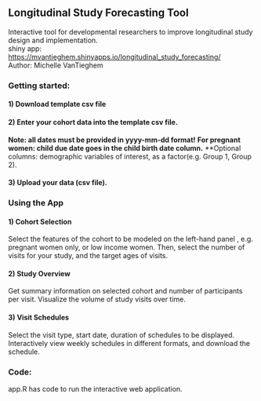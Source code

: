 ## Longitudinal Study Forecasting Tool 

Interactive tool for developmental researchers to improve longitudinal study design and implementation. \
shiny app: https://mvantieghem.shinyapps.io/longitudinal_study_forecasting/ \
Author: Michelle VanTieghem



### Getting started:
#### 1) Download template csv file
#### 2) Enter your cohort data into the template csv file.
**Note: all dates must be provided in yyyy-mm-dd format!**
**For pregnant women: child due date goes in the child birth date column.**
**Optional columns: demographic variables of interest, as a factor(e.g. Group 1, Group 2).
#### 3) Upload your data (csv file).
### Using the App
#### 1) Cohort Selection
Select the features of the cohort to be modeled on the left-hand panel , e.g. pregnant women only, or low income women.
Then, select the number of visits for your study, and the target ages of visits.
#### 2) Study Overview
Get summary information on selected cohort and number of participants per visit.
Visualize the volume of study visits over time.
#### 3) Visit Schedules
Select the visit type, start date, duration of schedules to be displayed.
Interactively view weekly schedules in different formats, and download the schedule.

### Code: 
app.R has code to run the interactive web application. 
